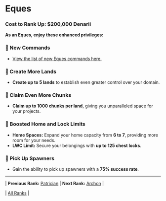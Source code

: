 # Eques

### Cost to Rank Up: $200,000 Denarii

**As an Eques, enjoy these enhanced privileges:**

### 🔹 New Commands
- [View the list of new Eques commands here.](../../../gameplay-features/commands#eques)

### 🔹 Create More Lands
- **Create up to 5 lands** to establish even greater control over your domain.

### 🔹 Claim Even More Chunks
- **Claim up to 1000 chunks per land**, giving you unparalleled space for your projects.

### 🔹 Boosted Home and Lock Limits
- **Home Spaces:** Expand your home capacity from **6 to 7**, providing more room for your needs.
- **LWC Limit:** Secure your belongings with **up to 125 chest locks**.

### 🔹 Pick Up Spawners
- Gain the ability to pick up spawners with a **75% success rate**.

---

| **Previous Rank:** [Patrician](05-patrician.md) | **Next Rank:** [Archon](07-archon.md) |

| [All Ranks](../README.md) |